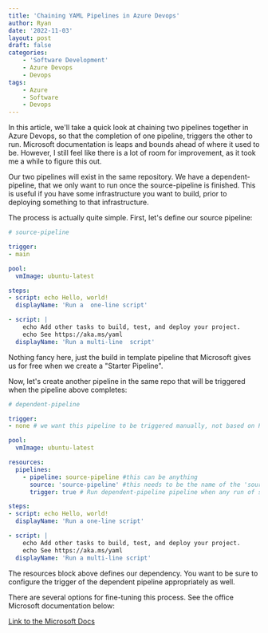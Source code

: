 ```yaml
---
title: 'Chaining YAML Pipelines in Azure Devops'
author: Ryan
date: '2022-11-03'
layout: post
draft: false
categories:
    - 'Software Development'
    - Azure Devops
    - Devops
tags:
    - Azure
    - Software
    - Devops
---
```


In this article, we'll take a quick look at chaining two pipelines together in Azure Devops, so that the completion of one pipeline, triggers the other to run.
Microsoft documentation is leaps and bounds ahead of where it used to be. However, I still feel like there is a lot of room for improvement, as it took me a while to
figure this out.

Our two pipelines will exist in the same repository. We have a dependent-pipeline, that we only want to run once the source-pipeline is finished. This is useful if you have
some infrastructure you want to build, prior to deploying something to that infrastructure.

The process is actually quite simple. First, let's define our source pipeline:

~~~yaml
# source-pipeline

trigger:
- main

pool:
  vmImage: ubuntu-latest

steps:
- script: echo Hello, world!
  displayName: 'Run a  one-line script'

- script: |
    echo Add other tasks to build, test, and deploy your project.
    echo See https://aka.ms/yaml
  displayName: 'Run a multi-line  script'

~~~

Nothing fancy here, just the build in template pipeline that Microsoft gives us for free when we create a "Starter Pipeline".

Now, let's create another pipeline in the same repo that will be triggered when the pipeline above completes:

~~~yaml
# dependent-pipeline

trigger:
- none # we want this pipeline to be triggered manually, not based on PR, etc.

pool:
  vmImage: ubuntu-latest

resources:
  pipelines:
    - pipeline: source-pipeline #this can be anything
      source: 'source-pipeline' #this needs to be the name of the 'source' pipeline
      trigger: true # Run dependent-pipeline pipeline when any run of security-lib-ci completes

steps:
- script: echo Hello, world!
  displayName: 'Run a one-line script'

- script: |
    echo Add other tasks to build, test, and deploy your project.
    echo See https://aka.ms/yaml
  displayName: 'Run a multi-line script'
~~~

The resources block above defines our dependency. You want to be sure to configure the trigger of the dependent pipeline appropriately as well.

There are several options for fine-tuning this process. See the office Microsoft documentation below:

[Link to the Microsoft Docs](https://learn.microsoft.com/en-us/azure/devops/pipelines/process/pipeline-triggers?view=azure-devops)